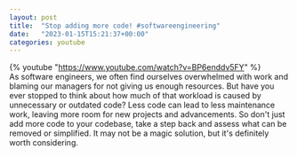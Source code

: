 ```yaml
---
layout: post
title:  "Stop adding more code! #softwareengineering"
date:   "2023-01-15T15:21:37+00:00"
categories: youtube
---
```

{% youtube  "https://www.youtube.com/watch?v=BP6enddv5FY" %}
<br />
As software engineers, we often find ourselves overwhelmed with work and blaming our managers for not giving us enough resources. But have you ever stopped to think about how much of that workload is caused by unnecessary or outdated code? Less code can lead to less maintenance work, leaving more room for new projects and advancements. So don't just add more code to your codebase, take a step back and assess what can be removed or simplified. It may not be a magic solution, but it's definitely worth considering.
